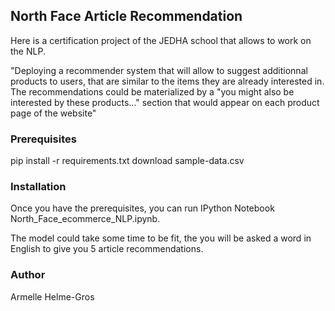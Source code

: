 ## North Face Article Recommendation ##

Here is a certification project of the JEDHA school that allows to work on the NLP.

"Deploying a recommender system that will allow to suggest additionnal products to users, that are similar to the items they are already interested in. The recommendations could be materialized by a "you might also be interested by these products..." section that would appear on each product page of the website"


### Prerequisites

pip install -r requirements.txt
download sample-data.csv

### Installation

Once you have the prerequisites, you can run IPython Notebook North_Face_ecommerce_NLP.ipynb.

The model could take some time to be fit, the you will be asked a word in English to give you 5 article recommendations.

### Author

Armelle Helme-Gros
